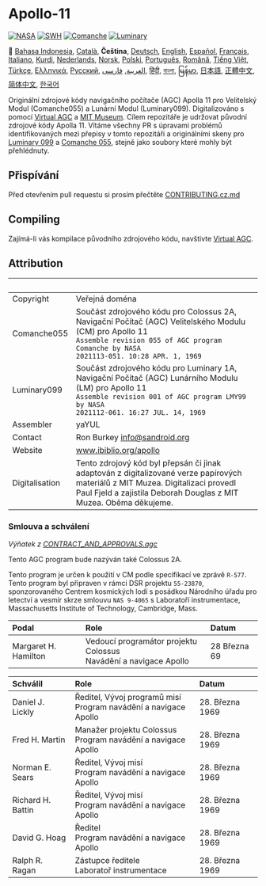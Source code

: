 # Apollo-11

[![NASA][1]][2]
[![SWH]][SWH_URL]
[![Comanche]][ComancheMilestone]
[![Luminary]][LuminaryMilestone]

🎌
[Bahasa Indonesia][ID],
[Català][CA],
**Čeština**,
[Deutsch][DE],
[English][EN],
[Español][ES],
[Français][FR],
[Italiano][IT],
[Kurdi][KU],
[Nederlands][NL],
[Norsk][NO],
[Polski][PL],
[Português][PT_BR],
[Română][RO],
[Tiếng Việt][VI],
[Türkçe][TR],
[Ελληνικά][GR],
[Русский][RU],
[العربية][AR],
[فارسی][FA],
[हिंदी][HI_IN],
[বাংলা][BD_BN],
[မြန်မာ][MM],
[日本語][JA],
[正體中文][ZH_TW],
[简体中文][ZH_CN],
[한국어][KO_KR]

[AR]:README.ar.md
[BD_BN]:README.bd_bn.md
[CA]:README.ca.md
[CZ]:README.cz.md
[DE]:README.de.md
[EN]:README.md
[ES]:README.es.md
[FA]:README.fa.md
[FR]:README.fr.md
[GR]:README.gr.md
[HI_IN]:README.hi_in.md
[ID]:README.id.md
[IT]:README.it.md
[JA]:README.ja.md
[KO_KR]:README.ko_kr.md
[KU]:README.ku.md
[LT]:README.lt.md
[MM]:README.mm.md
[NL]:README.nl.md
[NO]:README.no.md
[PL]:README.pl.md
[PT_BR]:README.pt_br.md
[RO]:README.ro.md
[RU]:README.ru.md
[TR]:README.tr.md
[VI]:README.vi.md
[ZH_CN]:README.zh_cn.md
[ZH_TW]:README.zh_tw.md
[ZH_CN]:README.zh_cn.md
[ZH_TW]:README.zh_tw.md
[ZH_CN]:README.zh_cn.md
[ZH_TW]:README.zh_tw.md
[ZH_CN]:README.zh_cn.md
[ZH_TW]:README.zh_tw.md

Originální zdrojové kódy navigačního počítače (AGC) Apolla 11 pro Velitelský Modul (Comanche055) a Lunární Modul (Luminary099). Digitalizováno s pomocí [Virtual AGC][3] a [MIT Museum][4]. Cílem repozitáře je udržovat původní zdrojové kódy Apolla 11. Vítáme všechny PR s úpravami problémů identifikovaných mezi přepisy v tomto repozitáři a originálními skeny pro [Luminary 099][5] a [Comanche 055][6], stejně jako soubory které mohly být přehlédnuty.

## Přispívání

Před otevřením pull requestu si prosím přečtěte [CONTRIBUTING.cz.md][7]

## Compiling

Zajímá-li vás kompilace původního zdrojového kódu, navštivte [Virtual AGC][8].

## Attribution

&nbsp;         | &nbsp;
:------------- | :-----
Copyright      | Veřejná doména
Comanche055    | Součást zdrojového kódu pro Colossus 2A, Navigační Počítač (AGC) Velitelského Modulu (CM) pro Apollo 11<br>`Assemble revision 055 of AGC program Comanche by NASA`<br>`2021113-051. 10:28 APR. 1, 1969`
Luminary099    | Součást zdrojového kódu pro Luminary 1A, Navigační Počítač (AGC) Lunárního Modulu (LM) pro Apollo 11<br>`Assemble revision 001 of AGC program LMY99 by NASA`<br>`2021112-061. 16:27 JUL. 14, 1969`
Assembler      | yaYUL
Contact        | Ron Burkey <info@sandroid.org>
Website        | www.ibiblio.org/apollo
Digitalisation | Tento zdrojový kód byl přepsán či jinak adaptován z digitalizované verze papírových materiálů z MIT Muzea. Digitalizaci provedl Paul Fjeld a zajistila Deborah Douglas z MIT Muzea. Oběma děkujeme.

### Smlouva a schválení

*Výňatek z [CONTRACT_AND_APPROVALS.agc]*

Tento AGC program bude nazýván také Colossus 2A.

Tento program je určen k použití v CM podle specifikací ve zprávě `R-577`. Tento program byl připraven v rámci DSR projektu `55-23870`, sponzorovaného Centrem kosmických lodí s posádkou Národního úřadu pro letectví a vesmír skrze smlouvu `NAS 9-4065` s Laboratoří instrumentace, Massachusetts Institute of Technology, Cambridge, Mass.

Podal       | Role | Datum
:------------------- | :--- | :---
Margaret H. Hamilton | Vedoucí programátor projektu Colossus<br>Navádění a navigace Apollo | 28 Března 69

Schválil       | Role | Datum
:---------------- | :--- | :---
Daniel J. Lickly  | Ředitel, Vývoj programů misí<br>Program navádění a navigace Apollo | 28. Března 1969
Fred H. Martin    | Manažer projektu Colossus<br>Program navádění a navigace Apollo | 28. Března 1969
Norman E. Sears   | Ředitel, Vývoj misí<br>Program navádění a navigace Apollo | 28. Března 1969
Richard H. Battin | Ředitel, Vývoj misí<br>Program navádění a navigace Apollo | 28. Března 1969
David G. Hoag     | Ředitel<br>Program navádění a navigace Apollo | 28. Března 1969
Ralph R. Ragan    | Zástupce ředitele<br>Laboratoř instrumentace | 28. Března 1969

[CONTRACT_AND_APPROVALS.agc]:https://github.com/chrislgarry/Apollo-11/blob/master/Comanche055/CONTRACT_AND_APPROVALS.agc
[1]:https://flat.badgen.net/badge/NASA/Mission%20Overview/0B3D91
[2]:https://www.nasa.gov/mission_pages/apollo/missions/apollo11.html
[3]:http://www.ibiblio.org/apollo/
[4]:http://web.mit.edu/museum/
[5]:http://www.ibiblio.org/apollo/ScansForConversion/Luminary099/
[6]:http://www.ibiblio.org/apollo/ScansForConversion/Comanche055/
[7]:https://github.com/chrislgarry/Apollo-11/blob/master/CONTRIBUTING.cz.md
[8]:https://github.com/rburkey2005/virtualagc
[SWH]:https://flat.badgen.net/badge/Software%20Heritage/Archive/0B3D91
[SWH_URL]:https://archive.softwareheritage.org/browse/origin/https://github.com/chrislgarry/Apollo-11/
[Comanche]:https://flat.badgen.net/github/milestones/chrislgarry/Apollo-11/1
[ComancheMilestone]:https://github.com/chrislgarry/Apollo-11/milestone/1
[Luminary]:https://flat.badgen.net/github/milestones/chrislgarry/Apollo-11/2
[LuminaryMilestone]:https://github.com/chrislgarry/Apollo-11/milestone/2
